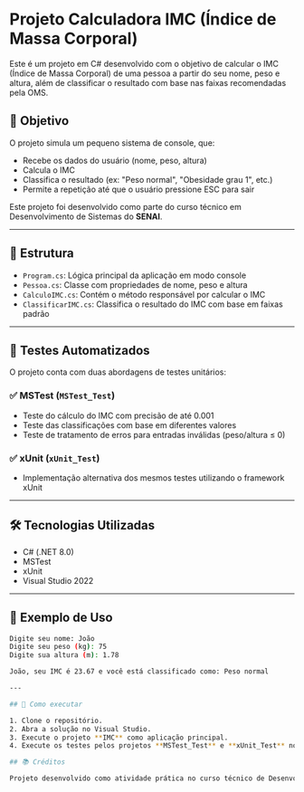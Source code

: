 # Projeto Calculadora IMC (Índice de Massa Corporal)

Este é um projeto em C# desenvolvido com o objetivo de calcular o IMC (Índice de Massa Corporal) de uma pessoa a partir do seu nome, peso e altura, além de classificar o resultado com base nas faixas recomendadas pela OMS.

## 🧠 Objetivo

O projeto simula um pequeno sistema de console, que:
- Recebe os dados do usuário (nome, peso, altura)
- Calcula o IMC
- Classifica o resultado (ex: "Peso normal", "Obesidade grau 1", etc.)
- Permite a repetição até que o usuário pressione ESC para sair

Este projeto foi desenvolvido como parte do curso técnico em Desenvolvimento de Sistemas do **SENAI**.

---

## 📁 Estrutura

- `Program.cs`: Lógica principal da aplicação em modo console
- `Pessoa.cs`: Classe com propriedades de nome, peso e altura
- `CalculoIMC.cs`: Contém o método responsável por calcular o IMC
- `ClassificarIMC.cs`: Classifica o resultado do IMC com base em faixas padrão

---

## 🧪 Testes Automatizados

O projeto conta com duas abordagens de testes unitários:

### ✅ MSTest (`MSTest_Test`)
- Teste do cálculo do IMC com precisão de até 0.001
- Teste das classificações com base em diferentes valores
- Teste de tratamento de erros para entradas inválidas (peso/altura ≤ 0)

### ✅ xUnit (`xUnit_Test`)
- Implementação alternativa dos mesmos testes utilizando o framework xUnit

---

## 🛠️ Tecnologias Utilizadas

- C# (.NET 8.0)
- MSTest
- xUnit
- Visual Studio 2022

---

## 📸 Exemplo de Uso

```bash
Digite seu nome: João
Digite seu peso (kg): 75
Digite sua altura (m): 1.78

João, seu IMC é 23.67 e você está classificado como: Peso normal

---

## 🚀 Como executar

1. Clone o repositório.
2. Abra a solução no Visual Studio.
3. Execute o projeto **IMC** como aplicação principal.
4. Execute os testes pelos projetos **MSTest_Test** e **xUnit_Test** no Gerenciador de Testes.

## 📚 Créditos

Projeto desenvolvido como atividade prática no curso técnico de Desenvolvimento de Sistemas do SENAI.

